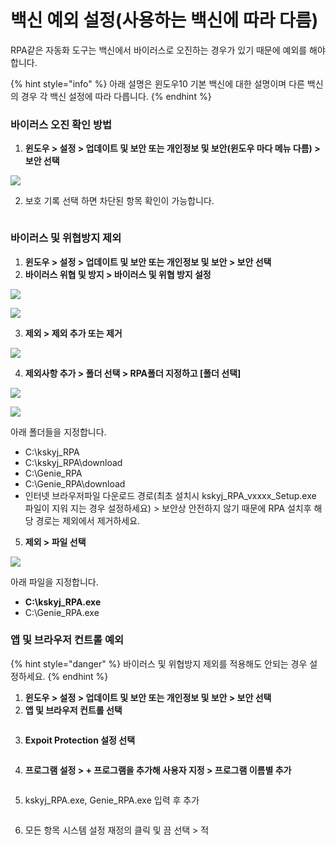 # 백신 예외 설정(사용하는 백신에 따라 다름)

RPA같은 자동화 도구는 백신에서 바이러스로 오진하는 경우가 있기 때문에 예외를 해야 합니다.&#x20;

{% hint style="info" %}
아래 설명은 윈도우10 기본 백신에 대한 설명이며 다른 백신의 경우 각 백신 설정에 따라 다릅니다.
{% endhint %}

### 바이러스 오진 확인 방법

1. **윈도우 > 설정 > 업데이트 및 보안 또는 개인정보 및 보안(윈도우 마다 메뉴 다름) > 보안 선택**

![](<../.gitbook/assets/image (80).png>)

2. 보호 기록 선택 하면 차단된 항목 확인이 가능합니다.

<figure><img src="../.gitbook/assets/image (37).png" alt=""><figcaption></figcaption></figure>



### 바이러스  및 위협방지 제외

1. **윈도우 > 설정 > 업데이트 및 보안 또는 개인정보 및 보안 > 보안 선택**
2. **바이러스 위협 및 방지 > 바이러스 및 위협 방지 설정**

![](<../.gitbook/assets/image (81).png>)

![](<../.gitbook/assets/image (82).png>)



3. **제외 > 제외 추가 또는 제거**

![](<../.gitbook/assets/image (83).png>)



4. **제외사항 추가 > 폴더 선택 > RPA폴더 지정하고 \[폴더 선택]**

![](<../.gitbook/assets/image (84).png>)

![](<../.gitbook/assets/image (85).png>)

아래 폴더들을 지정합니다.

* C:\kskyj\_RPA
* C:\kskyj\_RPA\download
* C:\Genie\_RPA
* C:\Genie\_RPA\download
* 인터넷 브라우저파일 다운로드 경로(최초 설치시 kskyj\_RPA\_vxxxx\_Setup.exe 파일이 지워 지는 경우 설정하세요) > 보안상 안전하지 않기 때문에 RPA 설치후 해당 경로는 제외에서 제거하세요.



5. **제외 > 파일 선택**

![](<../.gitbook/assets/image (19).png>)

아래 파일을 지정합니다.

* **C:\kskyj\_RPA.exe**
* C:\Genie\_RPA.exe







### 앱 및 브라우저 컨트롤 예외

{% hint style="danger" %}
바이러스 및 위협방지 제외를 적용해도 안되는 경우 설정하세요.
{% endhint %}

1. **윈도우 > 설정 > 업데이트 및 보안 또는 개인정보 및 보안 > 보안 선택**
2. **앱 및 브라우저 컨트롤 선택**

<figure><img src="../.gitbook/assets/image (35).png" alt=""><figcaption></figcaption></figure>

3. **Expoit Protection 설정 선택**

<figure><img src="../.gitbook/assets/image (36).png" alt=""><figcaption></figcaption></figure>

4. **프로그램 설정 > + 프로그램을 추가해 사용자 지정 > 프로그램 이름별 추가**

<figure><img src="../.gitbook/assets/image (38).png" alt=""><figcaption></figcaption></figure>



5. kskyj\_RPA.exe, Genie\_RPA.exe 입력 후 추가

<figure><img src="../.gitbook/assets/image (39).png" alt=""><figcaption></figcaption></figure>



6. 모든 항목 시스템 설정 재정의 클릭 및 끔 선택 > 적

<figure><img src="../.gitbook/assets/image (40).png" alt=""><figcaption></figcaption></figure>

